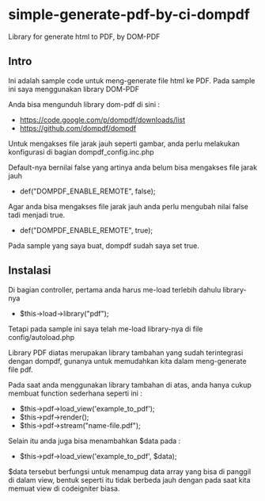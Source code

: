 # simple-generate-pdf-by-ci-dompdf
Library for generate html to PDF, by DOM-PDF

## Intro
Ini adalah sample code untuk meng-generate file html ke PDF. Pada sample ini saya menggunakan library DOM-PDF

Anda bisa mengunduh library dom-pdf di sini :
- https://code.google.com/p/dompdf/downloads/list
- https://github.com/dompdf/dompdf

Untuk mengakses file jarak jauh seperti gambar, anda perlu melakukan konfigurasi di bagian dompdf_config.inc.php

Default-nya bernilai false yang artinya anda belum bisa mengakses file jarak jauh
- def("DOMPDF_ENABLE_REMOTE", false);

Agar anda bisa mengakses file jarak jauh anda perlu mengubah nilai false tadi menjadi true.
- def("DOMPDF_ENABLE_REMOTE", true);

Pada sample yang saya buat, dompdf sudah saya set true.

## Instalasi
Di bagian controller, pertama anda harus me-load terlebih dahulu library-nya
- $this->load->library("pdf");

Tetapi pada sample ini saya telah me-load library-nya di file config/autoload.php

Library PDF diatas merupakan library tambahan yang sudah terintegrasi dengan dompdf, gunanya untuk memudahkan kita dalam meng-generate file pdf.

Pada saat anda menggunakan library tambahan di atas, anda hanya cukup membuat function sederhana seperti ini :

- $this->pdf->load_view('example_to_pdf');
- $this->pdf->render();
- $this->pdf->stream("name-file.pdf");

Selain itu anda juga bisa menambahkan $data pada :
- $this->pdf->load_view('example_to_pdf', $data);

$data tersebut berfungsi untuk menampug data array yang bisa di panggil di dalam view, bentuk seperti itu tidak berbeda jauh dengan pada saat kita memuat view di codeigniter biasa. 
